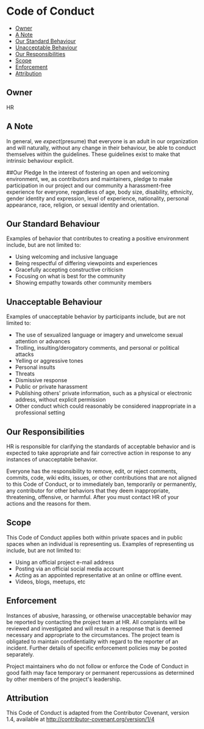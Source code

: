 # Code of Conduct

  * [Owner](#owner)
  * [A Note](#a-note)
  * [Our Standard Behaviour](#our-standard-behaviour)
  * [Unacceptable Behaviour](#unacceptable-behaviour)
  * [Our Responsibilities](#our-responsibilities)
  * [Scope](#scope)
  * [Enforcement](#enforcement)
  * [Attribution](#attribution)

## Owner 
HR

## A Note
In general, we *expect*(presume) that everyone is an adult in our organization and will naturally, without any change in their behaviour, be able to conduct themselves within the guidelines. These guidelines exist to make that intrinsic behaviour explicit.

##Our Pledge
In the interest of fostering an open and welcoming environment, we, as contributors and maintainers, pledge to make participation in our project and our community a harassment-free experience for everyone, regardless of age, body size, disability, ethnicity, gender identity and expression, level of experience, nationality, personal appearance, race, religion, or sexual identity and orientation.

## Our Standard Behaviour
Examples of behavior that contributes to creating a positive environment include, but are not limited to:

  * Using welcoming and inclusive language
  * Being respectful of differing viewpoints and experiences
  * Gracefully accepting constructive criticism
  * Focusing on what is best for the community
  * Showing empathy towards other community members

## Unacceptable Behaviour
Examples of unacceptable behavior by participants include, but are not limited to:

  * The use of sexualized language or imagery and unwelcome sexual attention or advances
  * Trolling, insulting/derogatory comments, and personal or political attacks
  * Yelling or aggressive tones
  * Personal insults
  * Threats
  * Dismissive response
  * Public or private harassment
  * Publishing others' private information, such as a physical or electronic address, without explicit permission
  * Other conduct which could reasonably be considered inappropriate in a professional setting

## Our Responsibilities
HR is responsible for clarifying the standards of acceptable behavior and is expected to take appropriate and fair corrective action in response to any instances of unacceptable behavior.

Everyone has the responsibility to remove, edit, or reject comments, commits, code, wiki edits, issues, or other contributions that are not aligned to this Code of Conduct, or to immediately ban, temporarily or permanently, any contributor for other behaviors that they deem inappropriate, threatening, offensive, or harmful. After you must contact HR of your actions and the reasons for them.

## Scope
This Code of Conduct applies both within private spaces and in public spaces when an individual is representing us. Examples of representing us include, but are not limited to:
  * Using an official project e-mail address
  * Posting via an official social media account
  * Acting as an appointed representative at an online or offline event.
  * Videos, blogs, meetups, etc

## Enforcement
Instances of abusive, harassing, or otherwise unacceptable behavior may be reported by contacting the project team at HR. All complaints will be reviewed and investigated and will result in a response that is deemed necessary and appropriate to the circumstances. The project team is obligated to maintain confidentiality with regard to the reporter of an incident. Further details of specific enforcement policies may be posted separately.

Project maintainers who do not follow or enforce the Code of Conduct in good faith may face temporary or permanent repercussions as determined by other members of the project's leadership.

## Attribution
This Code of Conduct is adapted from the Contributor Covenant, version 1.4,
available at http://contributor-covenant.org/version/1/4 
